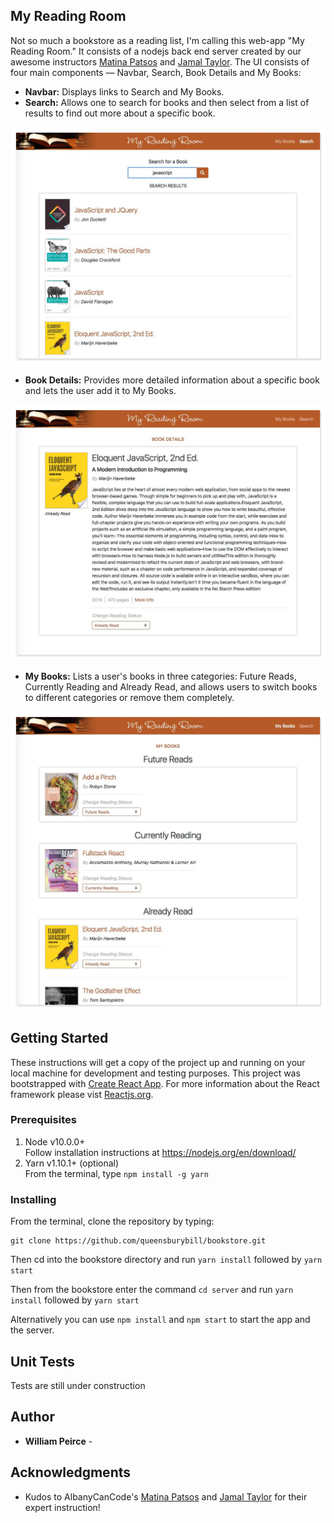 ## My Reading Room

Not so much a bookstore as a reading list, I'm calling this web-app "My Reading Room." It consists of a nodejs back end server created by our awesome instructors [Matina Patsos](https://github.com/matinaspatsos) and [Jamal Taylor](https://github.com/Louis345). The UI consists of four main components — Navbar, Search, Book Details and My Books: 
* __Navbar:__ Displays links to Search and My Books. 
* __Search:__ Allows one to search for books and then select from a list of results to find out more about a specific book. 

![Landing page with Search field & Search Results](./screenshots/sg-search-results.jpg?raw=true "Search Field and Search Results")

* __Book Details:__ Provides more detailed information about a specific book and lets the user add it to My Books.

![Book Details page](./screenshots/sg-book-details.jpg?raw=true "Book Details page")

* __My Books:__ Lists a user's books in three categories: Future Reads, Currently Reading and Already Read, and allows users to switch books to different categories or remove them completely.

![My Books page](./screenshots/sg-my-books.jpg?raw=true "My Books page")

## Getting Started

These instructions will get a copy of the project up and running on your local machine for development and testing purposes. This project was bootstrapped with [Create React App](https://github.com/facebook/create-react-app). For more information about the React framework please vist [Reactjs.org](https://reactjs.org/docs/getting-started.html).

### Prerequisites

1. Node v10.0.0+  
    Follow installation instructions at https://nodejs.org/en/download/
2. Yarn v1.10.1+ (optional)  
    From the terminal, type `npm install -g yarn`

### Installing

From the terminal, clone the repository by typing: 
```
git clone https://github.com/queensburybill/bookstore.git
``` 
Then cd into the bookstore directory and run `yarn install` followed by `yarn start`

Then from the bookstore enter the command `cd server` and run `yarn install` followed by `yarn start`

Alternatively you can use `npm install` and `npm start` to start the app and the server.

## Unit Tests

Tests are still under construction

## Author

* **William Peirce** - 

## Acknowledgments

* Kudos to AlbanyCanCode's [Matina Patsos](https://github.com/matinaspatsos) and [Jamal Taylor](https://github.com/Louis345) for their expert instruction!
